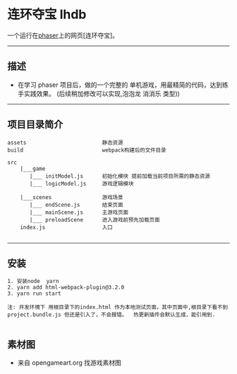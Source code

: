 # 连环夺宝   lhdb
一个运行在[phaser](<http://phaser.io/>)上的网页[连环夺宝]。

---
 

## 描述
- 在学习 phaser 项目后，做的一个完整的 单机游戏，用最精简的代码，达到练手实践效果。 (后续稍加修改可以实现,泡泡龙 消消乐 类型))

---

## 项目目录简介
``` 
assets                        静态资源 
build                         webpack构建后的文件目录
 
src             
    |___game                  
       |___ initModel.js      初始化模块 提前加载当前项目所需的静态资源
       |___ logicModel.js     游戏逻辑模块
       
    |___scenes                游戏场景
       |___ endScene.js       结束页面
       |___ mainScene.js      主游戏页面
       |___ preloadScene      进入游戏前预先加载页面
    index.js                  入口
     
``` 

---
 
## 安装
``` 
1. 安装node  yarn
2. yarn add html-webpack-plugin@3.2.0
3. yarn run start
 
注: 开发环境下 用根目录下的index.html 作为本地测试页面，其中页面中,根目录下看不到project.bundle.js 但还是引入了，不会报错。  热更新插件会默认生成，能引用到.


```

## 素材图
- 来自 opengameart.org  找游戏素材图